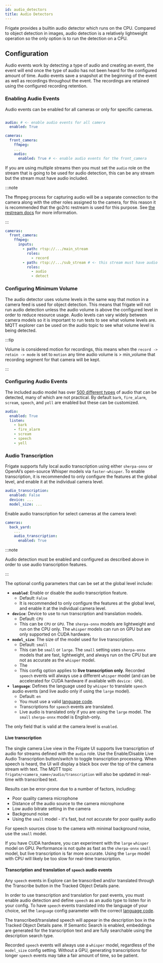 ```yaml
---
id: audio_detectors
title: Audio Detectors
---
```


Frigate provides a builtin audio detector which runs on the CPU. Compared to object detection in images, audio detection is a relatively lightweight operation so the only option is to run the detection on a CPU.

## Configuration

Audio events work by detecting a type of audio and creating an event, the event will end once the type of audio has not been heard for the configured amount of time. Audio events save a snapshot at the beginning of the event as well as recordings throughout the event. The recordings are retained using the configured recording retention.

### Enabling Audio Events

Audio events can be enabled for all cameras or only for specific cameras.

```yaml

audio: # <- enable audio events for all camera
  enabled: True

cameras:
  front_camera:
    ffmpeg:
    ...
    audio:
      enabled: True # <- enable audio events for the front_camera
```

If you are using multiple streams then you must set the `audio` role on the stream that is going to be used for audio detection, this can be any stream but the stream must have audio included.

:::note

The ffmpeg process for capturing audio will be a separate connection to the camera along with the other roles assigned to the camera, for this reason it is recommended that the go2rtc restream is used for this purpose. See [the restream docs](/configuration/restream.md) for more information.

:::

```yaml
cameras:
  front_camera:
    ffmpeg:
      inputs:
        - path: rtsp://.../main_stream
          roles:
            - record
        - path: rtsp://.../sub_stream # <- this stream must have audio enabled
          roles:
            - audio
            - detect
```

### Configuring Minimum Volume

The audio detector uses volume levels in the same way that motion in a camera feed is used for object detection. This means that frigate will not run audio detection unless the audio volume is above the configured level in order to reduce resource usage. Audio levels can vary widely between camera models so it is important to run tests to see what volume levels are. MQTT explorer can be used on the audio topic to see what volume level is being detected.

:::tip

Volume is considered motion for recordings, this means when the `record -> retain -> mode` is set to `motion` any time audio volume is > min_volume that recording segment for that camera will be kept.

:::

### Configuring Audio Events

The included audio model has over [500 different types](https://github.com/blakeblackshear/frigate/blob/dev/audio-labelmap.txt) of audio that can be detected, many of which are not practical. By default `bark`, `fire_alarm`, `scream`, `speech`, and `yell` are enabled but these can be customized.

```yaml
audio:
  enabled: True
  listen:
    - bark
    - fire_alarm
    - scream
    - speech
    - yell
```

### Audio Transcription

Frigate supports fully local audio transcription using either `sherpa-onnx` or OpenAI’s open-source Whisper models via `faster-whisper`. To enable transcription, it is recommended to only configure the features at the global level, and enable it at the individual camera level.

```yaml
audio_transcription:
  enabled: False
  device: ...
  model_size: ...
```

Enable audio transcription for select cameras at the camera level:

```yaml
cameras:
  back_yard:
    ...
    audio_transcription:
      enabled: True
```

:::note

Audio detection must be enabled and configured as described above in order to use audio transcription features.

:::

The optional config parameters that can be set at the global level include:

- **`enabled`**: Enable or disable the audio transcription feature.
  - Default: `False`
  - It is recommended to only configure the features at the global level, and enable it at the individual camera level.
- **`device`**: Device to use to run transcription and translation models.
  - Default: `CPU`
  - This can be `CPU` or `GPU`. The `sherpa-onnx` models are lightweight and run on the CPU only. The `whisper` models can run on GPU but are only supported on CUDA hardware.
- **`model_size`**: The size of the model used for live transcription.
  - Default: `small`
  - This can be `small` or `large`. The `small` setting uses `sherpa-onnx` models that are fast, lightweight, and always run on the CPU but are not as accurate as the `whisper` model.
  - The
  - This config option applies to **live transcription only**. Recorded `speech` events will always use a different `whisper` model (and can be accelerated for CUDA hardware if available with `device: GPU`).
- **`language`**: Defines the language used by `whisper` to translate `speech` audio events (and live audio only if using the `large` model).
  - Default: `en`
  - You must use a valid [language code](https://github.com/openai/whisper/blob/main/whisper/tokenizer.py#L10).
  - Transcriptions for `speech` events are translated.
  - Live audio is translated only if you are using the `large` model. The `small` `sherpa-onnx` model is English-only.

The only field that is valid at the camera level is `enabled`.

#### Live transcription

The single camera Live view in the Frigate UI supports live transcription of audio for streams defined with the `audio` role. Use the Enable/Disable Live Audio Transcription button/switch to toggle transcription processing. When speech is heard, the UI will display a black box over the top of the camera stream with text. The MQTT topic `frigate/<camera_name>/audio/transcription` will also be updated in real-time with transcribed text.

Results can be error-prone due to a number of factors, including:

- Poor quality camera microphone
- Distance of the audio source to the camera microphone
- Low audio bitrate setting in the camera
- Background noise
- Using the `small` model - it's fast, but not accurate for poor quality audio

For speech sources close to the camera with minimal background noise, use the `small` model.

If you have CUDA hardware, you can experiment with the `large` `whisper` model on GPU. Performance is not quite as fast as the `sherpa-onnx` `small` model, but live transcription is far more accurate. Using the `large` model with CPU will likely be too slow for real-time transcription.

#### Transcription and translation of `speech` audio events

Any `speech` events in Explore can be transcribed and/or translated through the Transcribe button in the Tracked Object Details pane.

In order to use transcription and translation for past events, you must enable audio detection and define `speech` as an audio type to listen for in your config. To have `speech` events translated into the language of your choice, set the `language` config parameter with the correct [language code](https://github.com/openai/whisper/blob/main/whisper/tokenizer.py#L10).

The transcribed/translated speech will appear in the description box in the Tracked Object Details pane. If Semantic Search is enabled, embeddings are generated for the transcription text and are fully searchable using the description search type.

Recorded `speech` events will always use a `whisper` model, regardless of the `model_size` config setting. Without a GPU, generating transcriptions for longer `speech` events may take a fair amount of time, so be patient.
